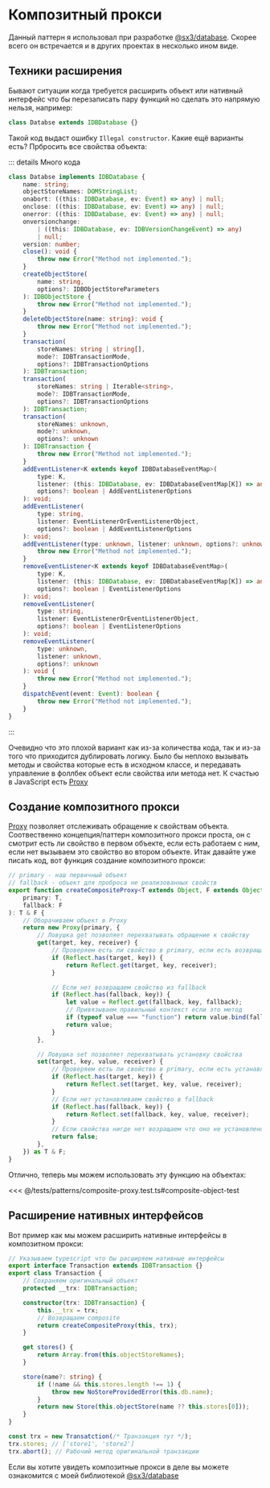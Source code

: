 # Композитный прокси

Данный паттерн я использовал при разработке [@sx3/database](https://sx-3.github.io/database/).
Скорее всего он встречается и в других проектах в несколько ином виде.

## Техники расширения

Бывают ситуации когда требуется расширить объект или нативный интерфейс
что бы перезаписать пару функций но сделать это напрямую нельзя, например:

```ts twoslash
class Databse extends IDBDatabase {}
```

Такой код выдаст ошибку `Illegal constructor`.
Какие ещё варианты есть? Прбросить все свойства объекта:

::: details Много кода

```ts
class Databse implements IDBDatabase {
	name: string;
	objectStoreNames: DOMStringList;
	onabort: ((this: IDBDatabase, ev: Event) => any) | null;
	onclose: ((this: IDBDatabase, ev: Event) => any) | null;
	onerror: ((this: IDBDatabase, ev: Event) => any) | null;
	onversionchange:
		| ((this: IDBDatabase, ev: IDBVersionChangeEvent) => any)
		| null;
	version: number;
	close(): void {
		throw new Error("Method not implemented.");
	}
	createObjectStore(
		name: string,
		options?: IDBObjectStoreParameters
	): IDBObjectStore {
		throw new Error("Method not implemented.");
	}
	deleteObjectStore(name: string): void {
		throw new Error("Method not implemented.");
	}
	transaction(
		storeNames: string | string[],
		mode?: IDBTransactionMode,
		options?: IDBTransactionOptions
	): IDBTransaction;
	transaction(
		storeNames: string | Iterable<string>,
		mode?: IDBTransactionMode,
		options?: IDBTransactionOptions
	): IDBTransaction;
	transaction(
		storeNames: unknown,
		mode?: unknown,
		options?: unknown
	): IDBTransaction {
		throw new Error("Method not implemented.");
	}
	addEventListener<K extends keyof IDBDatabaseEventMap>(
		type: K,
		listener: (this: IDBDatabase, ev: IDBDatabaseEventMap[K]) => any,
		options?: boolean | AddEventListenerOptions
	): void;
	addEventListener(
		type: string,
		listener: EventListenerOrEventListenerObject,
		options?: boolean | AddEventListenerOptions
	): void;
	addEventListener(type: unknown, listener: unknown, options?: unknown): void {
		throw new Error("Method not implemented.");
	}
	removeEventListener<K extends keyof IDBDatabaseEventMap>(
		type: K,
		listener: (this: IDBDatabase, ev: IDBDatabaseEventMap[K]) => any,
		options?: boolean | EventListenerOptions
	): void;
	removeEventListener(
		type: string,
		listener: EventListenerOrEventListenerObject,
		options?: boolean | EventListenerOptions
	): void;
	removeEventListener(
		type: unknown,
		listener: unknown,
		options?: unknown
	): void {
		throw new Error("Method not implemented.");
	}
	dispatchEvent(event: Event): boolean {
		throw new Error("Method not implemented.");
	}
}
```

:::

Очевидно что это плохой вариант как из-за количества кода, так и из-за того что приходится дублировать логику.
Было бы неплохо вызывать методы и свойства которые есть в исходном классе, и передавать управление в фоллбек объект если свойства или метода нет.
К счастью в JavaScript есть [Proxy](https://developer.mozilla.org/docs/Web/JavaScript/Reference/Global_Objects/Proxy)

## Создание композитного прокси

[Proxy](https://developer.mozilla.org/docs/Web/JavaScript/Reference/Global_Objects/Proxy) позволяет отслеживать обращение к свойствам объекта. Соотвественно концепция/паттерн композитного прокси проста, он с смотрит есть ли свойство в первом объекте, если есть работаем с ним, если нет вызываем это свойство во втором объекте. Итак давайте уже писать код, вот функция создание композитного прокси:

```ts twoslash
// primary - наш первичный объект
// fallback - объект для проброса не реализованных свойств
export function createCompositeProxy<T extends Object, F extends Object>(
	primary: T,
	fallback: F
): T & F {
	// Оборачиваем объект в Proxy
	return new Proxy(primary, {
		// Ловушка get позволяет перехватывать обращение к свойству
		get(target, key, receiver) {
			// Проверяем есть ли свойство в primary, если есть возвращаем его
			if (Reflect.has(target, key)) {
				return Reflect.get(target, key, receiver);
			}

			// Если нет возвращаем свойство из fallback
			if (Reflect.has(fallback, key)) {
				let value = Reflect.get(fallback, key, fallback);
				// Привязываем правильный контекст если это метод
				if (typeof value === "function") return value.bind(fallback);
				return value;
			}
		},

		// Ловушка set позволяет перехватывать установку свойства
		set(target, key, value, receiver) {
			// Проверяем есть ли свойство в primary, если есть устанавливаем
			if (Reflect.has(target, key)) {
				return Reflect.set(target, key, value, receiver);
			}
			// Если нет устанавливаем свойство в fallback
			if (Reflect.has(fallback, key)) {
				return Reflect.set(fallback, key, value, receiver);
			}
			// Если свойства нигде нет возращаем что оно не установлено
			return false;
		},
	}) as T & F;
}
```

Отлично, теперь мы можем использовать эту функцию на объектах:

<<< @/tests/patterns/composite-proxy.test.ts#composite-object-test

## Расширение нативных интерфейсов

Вот пример как мы можем расширить нативные интерфейсы в композитном прокси:

```ts
// Указываем typescript что бы расширяем нативные интерфейсы
export interface Transaction extends IDBTransaction {}
export class Transaction {
	// Сохраняем оригинальный объект
	protected __trx: IDBTransaction;

	constructor(trx: IDBTransaction) {
		this.__trx = trx;
		// Возвращаем composite
		return createCompositeProxy(this, trx);
	}

	get stores() {
		return Array.from(this.objectStoreNames);
	}

	store(name?: string) {
		if (!name && this.stores.length !== 1) {
			throw new NoStoreProvidedError(this.db.name);
		}
		return new Store(this.objectStore(name ?? this.stores[0]));
	}
}

const trx = new Transatction(/* Транзакция тут */);
trx.stores; // ['store1', 'store2']
trx.abort(); // Рабочий метод оригинальной транзакции
```

Если вы хотите увидеть композитные прокси в деле вы можете ознакомится с моей библиотекой [@sx3/database](https://sx-3.github.io/database/)

